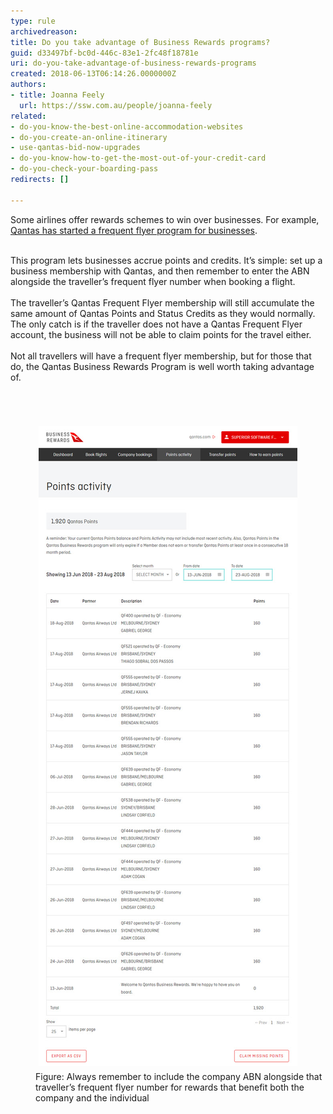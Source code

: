 ```yaml
---
type: rule
archivedreason: 
title: Do you take advantage of Business Rewards programs?
guid: d33497bf-bc0d-446c-83e1-2fc48f18781e
uri: do-you-take-advantage-of-business-rewards-programs
created: 2018-06-13T06:14:26.0000000Z
authors:
- title: Joanna Feely
  url: https://ssw.com.au/people/joanna-feely
related:
- do-you-know-the-best-online-accommodation-websites
- do-you-create-an-online-itinerary
- use-qantas-bid-now-upgrades
- do-you-know-how-to-get-the-most-out-of-your-credit-card
- do-you-check-your-boarding-pass
redirects: []

---
```



​​Some airlines offer rewards schemes to win over businesses. For example, <a href="https://www.qantasbusinessrewards.com/">Qantas has started a frequent flyer program for businesses</a>.<div><br>This program lets businesses accrue points and credits. It’s simple: set up a business membership with Qantas, and then remember to enter the ABN alongside the traveller’s frequent flyer number when booking a flight. </div><div><br>The traveller’s Qantas Frequent Flyer membership will still accumulate the same amount of Qantas Points and Status Credits as they would normally. The only catch is if the traveller does not have a Qantas Frequent Flyer account, the business will not be able to claim points for the travel either.<br></div><div><br>Not all travellers will have a frequent flyer membership, but for those that do, the Qantas Business Rewards Program is well worth taking advantage of. <br>​<br></div>
<br><excerpt class='endintro'></excerpt><br>
<dd class="ssw15-rteElement-FigureNormal"><img src="qantas-business-rewards-points-activity.jpg" alt="Qantas Business Rewards Points Activity screen" style="margin:5px;" /><br></dd><dd class="ssw15-rteElement-FigureNormal">Figure: Always remember to include the company ABN alongside that traveller’s frequent flyer number for rewards that benefit both the company and the individual<br></dd><dd class="ssw15-rteElement-FigureNormal"> <br></dd>


